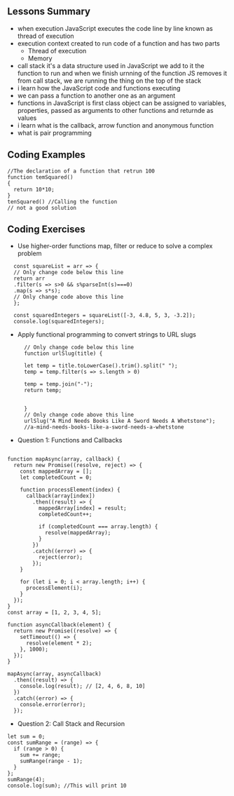 ## Lessons Summary
- when execution JavaScript executes the code line by line known as thread of execution
- execution context created to run code of a function and has two parts
  + Thread of execution
  + Memory
- call stack it's a data structure used in JavaScript we add to it the function to run and when we finish urnning of the function JS removes it from call stack, we are running the thing on the top of the stack
- i learn how the JavaScript code and functions executing
- we can pass a function to another one as an argument
- functions in JavaScript is first class object can be assigned to variables, properties, passed as arguments to other functions and returnde as values
- i learn what is the callback, arrow function and anonymous function
- what is pair programming 
## Coding Examples
```
//The declaration of a function that retrun 100
function temSquared()
{
  return 10*10;
}
tenSquared() //Calling the function
// not a good solution
```
 
## Coding Exercises
- Use higher-order functions map, filter or reduce to solve a complex problem
  
```
  const squareList = arr => {
  // Only change code below this line
  return arr
  .filter(s => s>0 && s%parseInt(s)===0)
  .map(s => s*s);
  // Only change code above this line
  };

  const squaredIntegers = squareList([-3, 4.8, 5, 3, -3.2]);
  console.log(squaredIntegers);
```
- Apply functional programming to convert strings to URL slugs
  ```
    // Only change code below this line
    function urlSlug(title) {

    let temp = title.toLowerCase().trim().split(" ");
    temp = temp.filter(s => s.length > 0)

    temp = temp.join("-");
    return temp;


    }
    // Only change code above this line
    urlSlug("A Mind Needs Books Like A Sword Needs A Whetstone");
    //a-mind-needs-books-like-a-sword-needs-a-whetstone
  ```

- Question 1: Functions and Callbacks

```

function mapAsync(array, callback) {
  return new Promise((resolve, reject) => {
    const mappedArray = [];
    let completedCount = 0;

    function processElement(index) {
      callback(array[index])
        .then((result) => {
          mappedArray[index] = result;
          completedCount++;

          if (completedCount === array.length) {
            resolve(mappedArray);
          }
        })
        .catch((error) => {
          reject(error);
        });
    }

    for (let i = 0; i < array.length; i++) {
      processElement(i);
    }
  });
}
const array = [1, 2, 3, 4, 5];

function asyncCallback(element) {
  return new Promise((resolve) => {
    setTimeout(() => {
      resolve(element * 2);
    }, 1000);
  });
}

mapAsync(array, asyncCallback)
  .then((result) => {
    console.log(result); // [2, 4, 6, 8, 10]
  })
  .catch((error) => {
    console.error(error);
  });

```

- Question 2: Call Stack and Recursion

```
let sum = 0;
const sumRange = (range) => {
  if (range > 0) {
    sum += range;
    sumRange(range - 1);
  }
};
sumRange(4);
console.log(sum); //This will print 10

```
